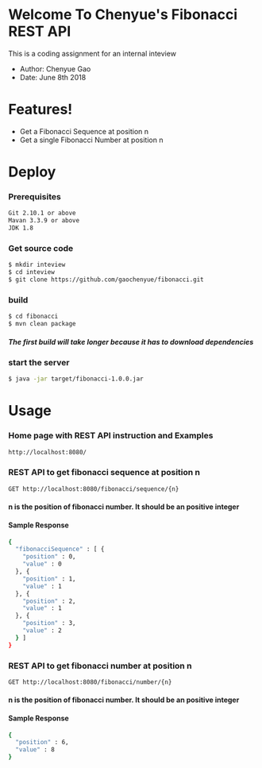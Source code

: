# Welcome To Chenyue's Fibonacci REST API

This is a coding assignment for an internal inteview

  - Author: Chenyue Gao
  - Date: June 8th 2018

# Features!

  - Get a Fibonacci Sequence at position n
  - Get a single Fibonacci Number at position n

# Deploy

### Prerequisites
```sh
Git 2.10.1 or above
Mavan 3.3.9 or above
JDK 1.8
```

### Get source code
```sh
$ mkdir inteview
$ cd inteview
$ git clone https://github.com/gaochenyue/fibonacci.git
```
### build
```sh
$ cd fibonacci
$ mvn clean package
```
##### The first build will take longer because it has to download dependencies

### start the server
```sh
$ java -jar target/fibonacci-1.0.0.jar
```
# Usage

### Home page with REST API instruction and Examples
```sh
http://localhost:8080/
```
### REST API to get fibonacci sequence at position n
```sh
GET http://localhost:8080/fibonacci/sequence/{n}
```
#### n is the position of fibonacci number. It should be an positive integer
#### Sample Response
```sh
{
  "fibonacciSequence" : [ {
    "position" : 0,
    "value" : 0
  }, {
    "position" : 1,
    "value" : 1
  }, {
    "position" : 2,
    "value" : 1
  }, {
    "position" : 3,
    "value" : 2
  } ]
}
```

### REST API to get fibonacci number at position n
```sh
GET http://localhost:8080/fibonacci/number/{n}
```
#### n is the position of fibonacci number. It should be an positive integer
#### Sample Response
```sh
{
  "position" : 6,
  "value" : 8
}
```


